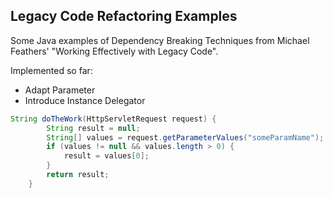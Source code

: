 ## Legacy Code Refactoring Examples ##

Some Java examples of Dependency Breaking Techniques from Michael Feathers' "Working Effectively with Legacy Code".

Implemented so far:

* Adapt Parameter
* Introduce Instance Delegator


````java
String doTheWork(HttpServletRequest request) {
		String result = null;
		String[] values = request.getParameterValues("someParamName");
		if (values != null && values.length > 0) {
			result = values[0];
		}
		return result;
	}

````
